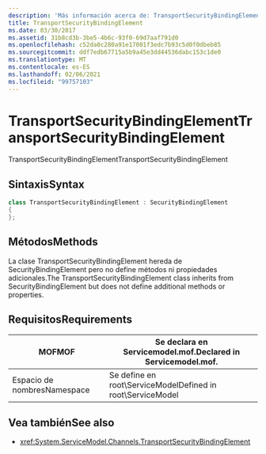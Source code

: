 ```yaml
---
description: 'Más información acerca de: TransportSecurityBindingElement'
title: TransportSecurityBindingElement
ms.date: 03/30/2017
ms.assetid: 31b8cd3b-3be5-4b6c-93f0-69d7aaf791d0
ms.openlocfilehash: c52da0c280a91e17001f3edc7b93c5d0f0dbeb85
ms.sourcegitcommit: ddf7edb67715a5b9a45e3dd44536dabc153c1de0
ms.translationtype: MT
ms.contentlocale: es-ES
ms.lasthandoff: 02/06/2021
ms.locfileid: "99757103"
---
```

# <a name="transportsecuritybindingelement"></a><span data-ttu-id="0b306-103">TransportSecurityBindingElement</span><span class="sxs-lookup"><span data-stu-id="0b306-103">TransportSecurityBindingElement</span></span>

<span data-ttu-id="0b306-104">TransportSecurityBindingElement</span><span class="sxs-lookup"><span data-stu-id="0b306-104">TransportSecurityBindingElement</span></span>  
  
## <a name="syntax"></a><span data-ttu-id="0b306-105">Sintaxis</span><span class="sxs-lookup"><span data-stu-id="0b306-105">Syntax</span></span>  
  
```csharp
class TransportSecurityBindingElement : SecurityBindingElement  
{  
};  
```  
  
## <a name="methods"></a><span data-ttu-id="0b306-106">Métodos</span><span class="sxs-lookup"><span data-stu-id="0b306-106">Methods</span></span>  

 <span data-ttu-id="0b306-107">La clase TransportSecurityBindingElement hereda de SecurityBindingElement pero no define métodos ni propiedades adicionales.</span><span class="sxs-lookup"><span data-stu-id="0b306-107">The TransportSecurityBindingElement class inherits from SecurityBindingElement but does not define additional methods or properties.</span></span>  
  
## <a name="requirements"></a><span data-ttu-id="0b306-108">Requisitos</span><span class="sxs-lookup"><span data-stu-id="0b306-108">Requirements</span></span>  
  
|<span data-ttu-id="0b306-109">MOF</span><span class="sxs-lookup"><span data-stu-id="0b306-109">MOF</span></span>|<span data-ttu-id="0b306-110">Se declara en Servicemodel.mof.</span><span class="sxs-lookup"><span data-stu-id="0b306-110">Declared in Servicemodel.mof.</span></span>|  
|---------|-----------------------------------|  
|<span data-ttu-id="0b306-111">Espacio de nombres</span><span class="sxs-lookup"><span data-stu-id="0b306-111">Namespace</span></span>|<span data-ttu-id="0b306-112">Se define en root\ServiceModel</span><span class="sxs-lookup"><span data-stu-id="0b306-112">Defined in root\ServiceModel</span></span>|  
  
## <a name="see-also"></a><span data-ttu-id="0b306-113">Vea también</span><span class="sxs-lookup"><span data-stu-id="0b306-113">See also</span></span>

- <xref:System.ServiceModel.Channels.TransportSecurityBindingElement>
